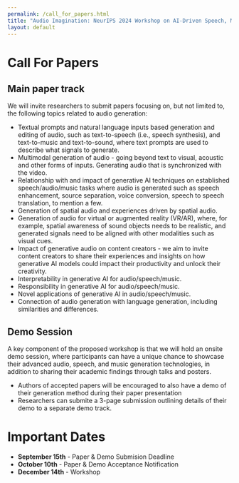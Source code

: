 ```yaml
---
permalink: /call_for_papers.html
title: "Audio Imagination: NeurIPS 2024 Workshop on AI-Driven Speech, Music, and Sound Generation"
layout: default
---
```


# Call For Papers
## Main paper track
We will invite researchers to submit papers focusing on, but not limited to, the following topics related to audio generation:

- Textual prompts and natural language inputs based generation and editing of audio, such as text-to-speech (i.e., speech synthesis), and text-to-music and text-to-sound, where text prompts are used to describe what signals to generate.
- Multimodal generation of audio - going beyond text to visual, acoustic and other forms of inputs. Generating audio that is synchronized with the video.
- Relationship with and impact of generative AI techniques on established speech/audio/music tasks where audio is generated such as speech enhancement, source separation, voice conversion, speech to speech translation, to mention a few. 
- Generation of spatial audio and experiences driven by spatial audio.
- Generation of audio for virtual or augmented reality (VR/AR), where, for example, spatial awareness of sound objects needs to be realistic, and generated signals need to be aligned with other modalities such as visual cues.
- Impact of generative audio on content creators - we aim to invite content creators to share their experiences and insights on how generative AI models could impact their productivity and unlock their creativity.
- Interpretability in generative AI for audio/speech/music.
- Responsibility in generative AI for audio/speech/music.
- Novel applications of generative AI in audio/speech/music.
- Connection of audio generation with language generation, including similarities and differences.

## Demo Session
A key component of the proposed workshop is that we will hold an onsite demo session, where participants can have a unique chance to showcase their advanced audio, speech, and music generation technologies, in addition to sharing their academic findings through talks and posters.
- Authors of accepted papers will be encouraged to also have a demo of their generation method during their paper presentation
- Researchers can submite a 3-page submission outlining details of their demo to a separate demo track.

# Important Dates

- **September 15th** - Paper & Demo Submision Deadline
- **October 10th** - Paper & Demo Acceptance Notification 
- **December 14th** - Workshop
